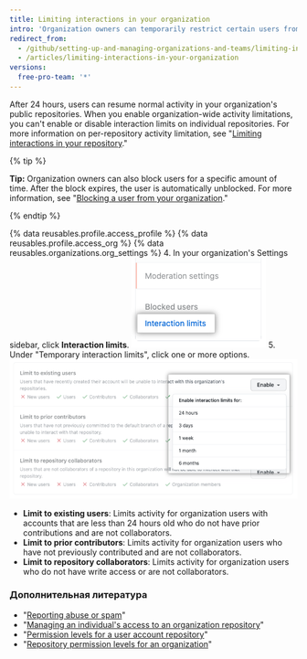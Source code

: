 ```yaml
---
title: Limiting interactions in your organization
intro: 'Organization owners can temporarily restrict certain users from commenting, opening issues, or creating pull requests in the organization''s public repositories to enforce a period of limited activity.'
redirect_from:
  - /github/setting-up-and-managing-organizations-and-teams/limiting-interactions-in-your-organization
  - /articles/limiting-interactions-in-your-organization
versions:
  free-pro-team: '*'
---
```


After 24 hours, users can resume normal activity in your organization's public repositories. When you enable organization-wide activity limitations, you can't enable or disable interaction limits on individual repositories. For more information on per-repository activity limitation, see "[Limiting interactions in your repository](/articles/limiting-interactions-in-your-repository)."

{% tip %}

**Tip:** Organization owners can also block users for a specific amount of time. After the block expires, the user is automatically unblocked. For more information, see "[Blocking a user from your organization](/articles/blocking-a-user-from-your-organization)."

{% endtip %}

{% data reusables.profile.access_profile %}
{% data reusables.profile.access_org %}
{% data reusables.organizations.org_settings %}
4. In your organization's Settings sidebar, click **Interaction limits**. ![Interaction limits in organization settings ](/assets/images/help/organizations/org-settings-interaction-limits.png)
5. Under "Temporary interaction limits", click one or more options. ![Temporary interaction limit options](/assets/images/help/organizations/organization-temporary-interaction-limits-options.png)
   - **Limit to existing users**: Limits activity for organization users with accounts that are less than 24 hours old who do not have prior contributions and are not collaborators.
   - **Limit to prior contributors**: Limits activity for organization users who have not previously contributed and are not collaborators.
   - **Limit to repository collaborators**: Limits activity for organization users who do not have write access or are not collaborators.

### Дополнительная литература
- "[Reporting abuse or spam](/articles/reporting-abuse-or-spam)"
- "[Managing an individual's access to an organization repository](/articles/managing-an-individual-s-access-to-an-organization-repository)"
- "[Permission levels for a user account repository](/articles/permission-levels-for-a-user-account-repository)"
- "[Repository permission levels for an organization](/articles/repository-permission-levels-for-an-organization)"
